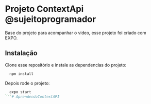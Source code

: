 
# Projeto ContextApi @sujeitoprogramador

Base do projeto para acompanhar o video, esse projeto foi criado com EXPO.


## Instalação

Clone esse repositório e instale as dependencias do projeto:

```bash
  npm install
```
    
Depois rode o projeto:
```bash
  expo start
```# AprendendoContextAPI
